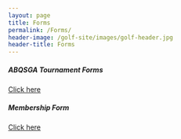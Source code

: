 ```yaml
---
layout: page
title: Forms
permalink: /Forms/
header-image: /golf-site/images/golf-header.jpg
header-title: Forms
---
```

##### ABQSGA Tournament Forms

<a class="btn btn-primary" href="{{site.baseurl}}/documents/Tournamentform.pdf" target="_blank">Click here</a>

##### Membership Form

<a class="btn btn-primary" href="{{site.baseurl}}/documents/memberform.pdf" target="_blank">Click here</a>
